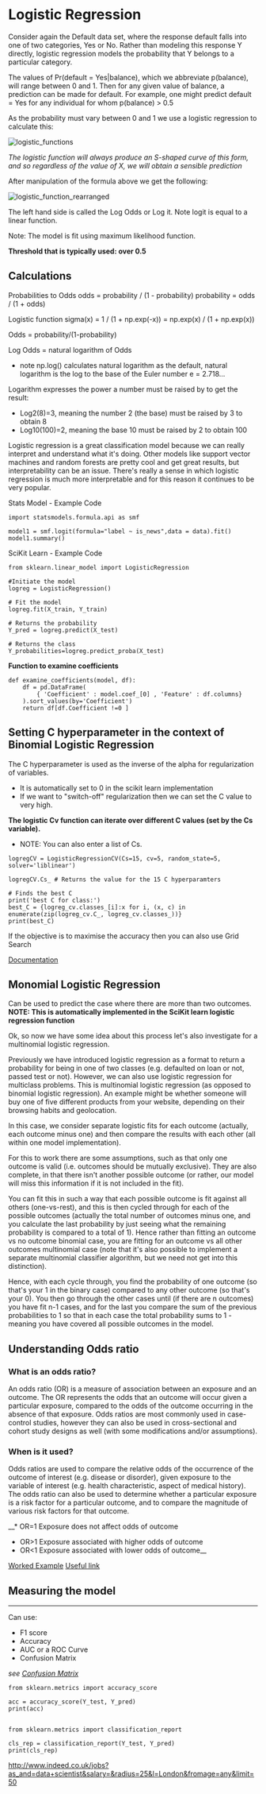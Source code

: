 # Logistic Regression

Consider again the Default data set, where the response default falls into one of two categories, Yes or No. Rather than modeling this response Y directly, logistic regression models the probability that Y belongs to a particular category.

The values of Pr(default = Yes|balance), which we abbreviate p(balance), will range between 0 and 1. Then for any given value of balance, a prediction can be made for default. For example, one might predict default = Yes for any individual for whom p(balance) > 0.5

As the probability must vary between 0 and 1 we use a logistic regression to calculate this:

![logistic_functions](logistic_functions.png)

_The logistic function will always produce an S-shaped curve of this form, and so regardless of the value of X, we will obtain a sensible prediction_

After manipulation of the formula above we get the following:

![logistic_function_rearranged](logistic_functions_rearranged.png)

The left hand side is called the Log Odds or Log it. Note logit is equal to a linear function.

Note: The model is fit using maximum likelihood function.

__Threshold that is typically used: over 0.5__

Calculations
---
Probabilities to Odds
odds = probability / (1 - probability)
probability = odds / (1 + odds)

Logistic function
sigma(x) = 1 / (1 + np.exp(-x)) = np.exp(x) / (1 + np.exp(x))

Odds = probability/(1-probability)

Log Odds = natural logarithm of Odds
- note np.log() calculates natural logarithm as the default, natural logarithm is the log to the base of the Euler number e = 2.718...

Logarithm expresses the power a number must be raised by to get the result:
- Log2(8)=3, meaning the number 2 (the base) must be raised by 3 to obtain 8
- Log10(100)=2, meaning the base 10 must be raised by 2 to obtain 100

Logistic regression is a great classification model because we can really interpret and understand what it's doing. Other models like support vector machines and random forests are pretty cool and get great results, but interpretability can be an issue. There's really a sense in which logistic regression is much more interpretable and for this reason it continues to be very popular.

Stats Model - Example Code
```
import statsmodels.formula.api as smf

model1 = smf.logit(formula="label ~ is_news",data = data).fit()
model1.summary()

```

SciKit Learn - Example Code
```
from sklearn.linear_model import LogisticRegression

#Initiate the model
logreg = LogisticRegression()

# Fit the model
logreg.fit(X_train, Y_train)

# Returns the probability
Y_pred = logreg.predict(X_test)

# Returns the class
Y_probabilities=logreg.predict_proba(X_test)
```

__Function to examine coefficients__
```
def examine_coefficients(model, df):
    df = pd.DataFrame(
        { 'Coefficient' : model.coef_[0] , 'Feature' : df.columns}
    ).sort_values(by='Coefficient')
    return df[df.Coefficient !=0 ]
```

## Setting C hyperparameter in the context of Binomial Logistic Regression

The C hyperparameter is used as the inverse of the alpha for regularization of variables.
  * It is automatically set to 0 in the scikit learn implementation
  * If we want to "switch-off" regularization then we can set the C value to very high.


__The logistic Cv function can iterate over different C values (set by the Cs variable).__
  * NOTE: You can also enter a list of Cs.

```
logregCV = LogisticRegressionCV(Cs=15, cv=5, random_state=5, solver='liblinear')

logregCV.Cs_ # Returns the value for the 15 C hyperparamters

# Finds the best C
print('best C for class:')
best_C = {logreg_cv.classes_[i]:x for i, (x, c) in enumerate(zip(logreg_cv.C_, logreg_cv.classes_))}
print(best_C)
```  

If the objective is to maximise the accuracy then you can also use Grid Search

[Documentation](http://scikit-learn.org/stable/modules/generated/sklearn.linear_model.LogisticRegressionCV.html)

## Monomial Logistic Regression

Can be used to predict the case where there are more than two outcomes.
__NOTE: This is automatically implemented in the SciKit learn logistic regression function__

Ok, so now we have some idea about this process let's also investigate for a multinomial logistic regression.

Previously we have introduced logistic regression as a format to return a probability for being in one of two classes
(e.g. defaulted on loan or not, passed test or not). However, we can also use logistic regression for multiclass problems. This is multinomial logistic regression (as opposed to binomial logistic regression). An example might
be whether someone will buy one of five different products from your website, depending on their browsing habits and geolocation.

In this case, we consider separate logistic fits for each outcome (actually, each outcome minus one) and then compare the results with each other (all within one model implementation).

For this to work there are some assumptions, such as that only one outcome is valid (i.e. outcomes should be mutually exclusive). They are also complete, in that there isn't another possible outcome (or rather, our model will miss this information if it is not included in the fit).

You can fit this in such a way that each possible outcome is fit against all others (one-vs-rest), and this is then cycled through for each of the possible outcomes (actually the total number of outcomes minus one, and you calculate the last probability by just seeing what the remaining probability is compared to a total of 1). Hence rather than fitting an outcome vs no outcome binomial case, you are fitting for an outcome vs all other outcomes multinomial case (note that it's also possible to implement a separate multinomial classifier algorithm, but we need not get into this distinction).

Hence, with each cycle through, you find the probability of one outcome (so that's your 1 in the binary case) compared to any other outcome (so that's your 0). You then go through the other cases until (if there are n outcomes) you have fit n-1 cases, and for the last you compare the sum of the previous probabilities to 1 so that in each case the total probability sums to 1 - meaning you have covered all possible outcomes in the model.

## Understanding Odds ratio

### What is an odds ratio?
An odds ratio (OR) is a measure of association between an exposure and an outcome. The OR represents the odds that an outcome will occur given a particular exposure, compared to the odds of the outcome occurring in the absence of that exposure. Odds ratios are most commonly used in case-control studies, however they can also be used in cross-sectional and cohort study designs as well (with some modifications and/or assumptions).

### When is it used?
Odds ratios are used to compare the relative odds of the occurrence of the outcome of interest (e.g. disease or disorder), given exposure to the variable of interest (e.g. health characteristic, aspect of medical history). The odds ratio can also be used to determine whether a particular exposure is a risk factor for a particular outcome, and to compare the magnitude of various risk factors for that outcome.

__* OR=1 Exposure does not affect odds of outcome
* OR>1 Exposure associated with higher odds of outcome
* OR<1 Exposure associated with lower odds of outcome__


[Worked Example](http://blog.yhat.com/posts/logistic-regression-python-rodeo.html)
[Useful link](https://www.ncbi.nlm.nih.gov/pmc/articles/PMC2938757/)


## Measuring the model
---

Can use:
* F1 score
* Accuracy
* AUC or a ROC Curve
* Confusion Matrix

_see [Confusion Matrix](confusion_matrix.md)_

```
from sklearn.metrics import accuracy_score

acc = accuracy_score(Y_test, Y_pred)
print(acc)


from sklearn.metrics import classification_report

cls_rep = classification_report(Y_test, Y_pred)
print(cls_rep)

```


http://www.indeed.co.uk/jobs?as_and=data+scientist&salary=&radius=25&l=London&fromage=any&limit=50
